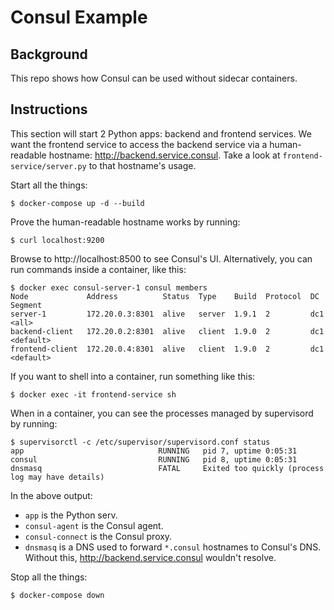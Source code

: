 # Consul Example

## Background

This repo shows how Consul can be used without sidecar containers.

## Instructions

This section will start 2 Python apps: backend and frontend services. We want the frontend service to access the backend service via a human-readable hostname: http://backend.service.consul. Take a look at `frontend-service/server.py` to that hostname's usage.

Start all the things:

```
$ docker-compose up -d --build
```

Prove the human-readable hostname works by running:

```
$ curl localhost:9200
```

Browse to http://localhost:8500 to see Consul's UI. Alternatively, you can run commands inside a container, like this:

```
$ docker exec consul-server-1 consul members
Node             Address          Status  Type    Build  Protocol  DC   Segment
server-1         172.20.0.3:8301  alive   server  1.9.1  2         dc1  <all>
backend-client   172.20.0.2:8301  alive   client  1.9.0  2         dc1  <default>
frontend-client  172.20.0.4:8301  alive   client  1.9.0  2         dc1  <default>
```

If you want to shell into a container, run something like this:

```
$ docker exec -it frontend-service sh
```

When in a container, you can see the processes managed by supervisord by running:

```
$ supervisorctl -c /etc/supervisor/supervisord.conf status
app                              RUNNING   pid 7, uptime 0:05:31
consul                           RUNNING   pid 8, uptime 0:05:31
dnsmasq                          FATAL     Exited too quickly (process log may have details)
```

In the above output:

- `app` is the Python serv.
- `consul-agent` is the Consul agent.
- `consul-connect` is the Consul proxy.
- `dnsmasq` is a DNS used to forward `*.consul` hostnames to Consul's DNS. Without this, http://backend.service.consul wouldn't resolve.

Stop all the things:

```
$ docker-compose down
```
